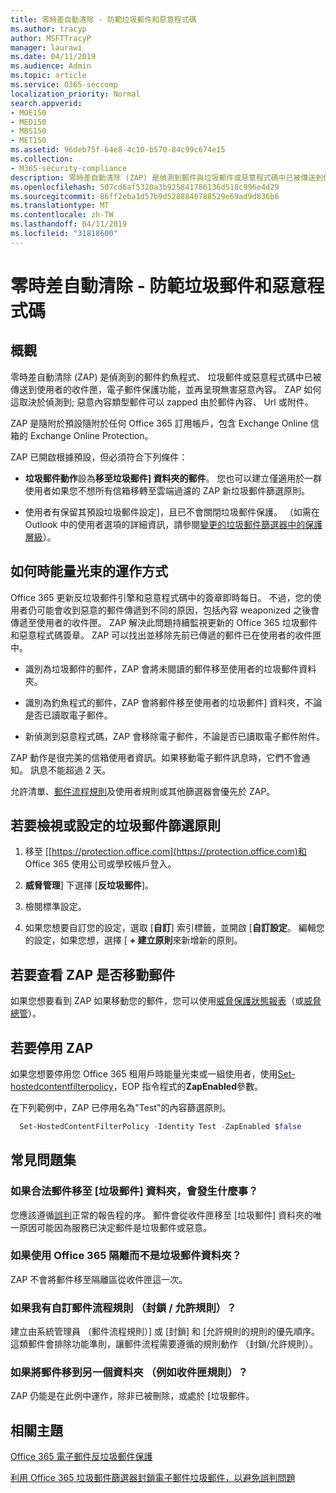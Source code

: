 ```yaml
---
title: 零時差自動清除 - 防範垃圾郵件和惡意程式碼
ms.author: tracyp
author: MSFTTracyP
manager: laurawi
ms.date: 04/11/2019
ms.audience: Admin
ms.topic: article
ms.service: O365-seccomp
localization_priority: Normal
search.appverid:
- MOE150
- MED150
- MBS150
- MET150
ms.assetid: 96deb75f-64e8-4c10-b570-84c99c674e15
ms.collection:
- M365-security-compliance
description: 零時差自動清除 (ZAP) 是偵測到郵件與垃圾郵件或惡意程式碼中已被傳送到使用者的收件匣，電子郵件保護功能，並再呈現無害惡意內容。 如何 ZAP 執行此動作，則偵測到的惡意內容類型而定。
ms.openlocfilehash: 507cd6af5320a3b925841786136d518c996e4d29
ms.sourcegitcommit: 86ff2eba1d57b9d5288840788529e69ad9d836b6
ms.translationtype: MT
ms.contentlocale: zh-TW
ms.lasthandoff: 04/11/2019
ms.locfileid: "31818600"
---
```

# <a name="zero-hour-auto-purge---protection-against-spam-and-malware"></a>零時差自動清除 - 防範垃圾郵件和惡意程式碼

## <a name="overview"></a>概觀

零時差自動清除 (ZAP) 是偵測到的郵件釣魚程式、 垃圾郵件或惡意程式碼中已被傳送到使用者的收件匣，電子郵件保護功能，並再呈現無害惡意內容。 ZAP 如何這取決於偵測到; 惡意內容類型郵件可以 zapped 由於郵件內容、 Url 或附件。
  
ZAP 是隨附於預設隨附於任何 Office 365 訂用帳戶，包含 Exchange Online 信箱的 Exchange Online Protection。

ZAP 已開啟根據預設，但必須符合下列條件：
  
- **垃圾郵件動作**設為**移至垃圾郵件] 資料夾的郵件**。 您也可以建立僅適用於一群使用者如果您不想所有信箱移轉至雲端過濾的 ZAP 新垃圾郵件篩選原則。

- 使用者有保留其預設垃圾郵件設定]，且已不會關閉垃圾郵件保護。 （如需在 Outlook 中的使用者選項的詳細資訊，請參閱[變更的垃圾郵件篩選器中的保護層級](https://support.office.com/article/change-the-level-of-protection-in-the-junk-email-filter-e89c12d8-9d61-4320-8c57-d982c8d52f6b)）。 
  
## <a name="how-zap-works"></a>如何時能量光束的運作方式

Office 365 更新反垃圾郵件引擎和惡意程式碼中的簽章即時每日。 不過，您的使用者仍可能會收到惡意的郵件傳遞到不同的原因，包括內容 weaponized 之後會傳遞至使用者的收件匣。 ZAP 解決此問題持續監視更新的 Office 365 垃圾郵件和惡意程式碼簽章。 ZAP 可以找出並移除先前已傳遞的郵件已在使用者的收件匣中。

- 識別為垃圾郵件的郵件，ZAP 會將未閱讀的郵件移至使用者的垃圾郵件資料夾。

- 識別為釣魚程式的郵件，ZAP 會將郵件移至使用者的垃圾郵件] 資料夾，不論是否已讀取電子郵件。

- 新偵測到惡意程式碼，ZAP 會移除電子郵件，不論是否已讀取電子郵件附件。
  
ZAP 動作是很完美的信箱使用者資訊。如果移動電子郵件訊息時，它們不會通知。 訊息不能超過 2 天。
  
允許清單、[郵件流程規則](https://go.microsoft.com/fwlink/p/?LinkId=722755)及使用者規則或其他篩選器會優先於 ZAP。
  
## <a name="to-review-or-set-up-a-spam-filter-policy"></a>若要檢視或設定的垃圾郵件篩選原則
  
1. 移至 [[https://protection.office.com](https://protection.office.com)和 Office 365 使用公司或學校帳戶登入。

2. **威脅管理**] 下選擇 [**反垃圾郵件**]。

3. 檢閱標準設定。

4. 如果您想要自訂您的設定，選取 [**自訂**] 索引標籤，並開啟 [**自訂設定**。 編輯您的設定，如果您想，選擇 [ **+ 建立原則**來新增新的原則。

## <a name="to-see-if-zap-moved-your-message"></a>若要查看 ZAP 是否移動郵件

如果您想要看到 ZAP 如果移動您的郵件，您可以使用[威脅保護狀態報表](view-email-security-reports.md#threat-protection-status-report)（或[威脅總管](use-explorer-in-security-and-compliance.md)）。

## <a name="to-disable-zap"></a>若要停用 ZAP
  
如果您想要停用您 Office 365 租用戶時能量光束或一組使用者，使用[Set-hostedcontentfilterpolicy](https://go.microsoft.com/fwlink/p/?LinkId=722758)，EOP 指令程式的**ZapEnabled**參數。

在下列範例中，ZAP 已停用名為"Test"的內容篩選原則。

```Powershell
  Set-HostedContentFilterPolicy -Identity Test -ZapEnabled $false
```

## <a name="faq"></a>常見問題集

### <a name="what-happens-if-a-legitimate-message-is-moved-to-the-junk-mail-folder"></a>如果合法郵件移至 [垃圾郵件] 資料夾，會發生什麼事？
  
您應該遵循[誤判](prevent-email-from-being-marked-as-spam.md)正常的報告程的序。 郵件會從收件匣移至 [垃圾郵件] 資料夾的唯一原因可能因為服務已決定郵件是垃圾郵件或惡意。
  
### <a name="what-if-i-use-the-office-365-quarantine-instead-of-the-junk-mail-folder"></a>如果使用 Office 365 隔離而不是垃圾郵件資料夾？
  
ZAP 不會將郵件移至隔離區從收件匣這一次。
  
### <a name="what-if-i-have-a-custom-mail-flow-rule-block-allow-rule"></a>如果我有自訂郵件流程規則 （封鎖 / 允許規則）？
  
建立由系統管理員 （郵件流程規則）] 或 [封鎖] 和 [允許規則的規則的優先順序。 這類郵件會排除功能準則，讓郵件流程需要遵循的規則動作 （封鎖/允許規則）。

### <a name="what-if-a-message-is-moved-to-another-folder-eg-inbox-rule"></a>如果將郵件移到另一個資料夾 （例如收件匣規則）？
ZAP 仍能是在此例中運作，除非已被刪除，或處於 [垃圾郵件。

## <a name="related-topics"></a>相關主題

[Office 365 電子郵件反垃圾郵件保護](anti-spam-protection.md)
  
[利用 Office 365 垃圾郵件篩選器封鎖電子郵件垃圾郵件，以避免誤判問題](reduce-spam-email.md)
